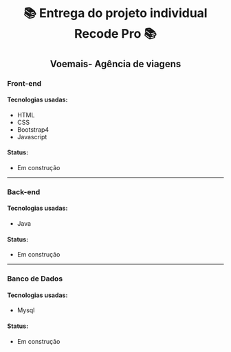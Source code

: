 <h1  align="center"> 📚 Entrega do projeto individual Recode Pro 📚 </h1>
<h2 align="center"> Voemais- Agência de viagens</h2>

<h3> Front-end</h3>
<h4>Tecnologias usadas:</h4>
<ul>
<li>HTML</li>
<li>CSS</li>
<li>Bootstrap4</li>
<li>Javascript</li>
</ul>
<h4>Status:</h4>
<ul>
<li>Em construção</li>
</ul>
<hr>

<h3> Back-end</h3>
<h4>Tecnologias usadas:</h4>
<ul>
<li>Java</li>
</ul>
<h4>Status:</h4>
<ul>
<li>Em construção</li>
</ul>
<hr>
<h3> Banco de Dados</h3>
<h4>Tecnologias usadas:</h4>
<ul>
<li>Mysql</li>
</ul>
<h4>Status:</h4>
<ul>
<li>Em construção</li>
</ul>
